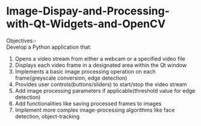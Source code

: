# Image-Dispay-and-Processing-with-Qt-Widgets-and-OpenCV
Objectives:-       
Develop a Python application that:
1. Opens a video stream from either a webcam or a specified video file
2. Displays each video frame in a designated area within the Qt window
3. Implements a basic image processing operation on each frame(greyscale conversion, edge detection)
4. Provides user controls(buttons/sliders) to start/stop the video stream
5. Add image processing parameters if applicable(threshold value for edge detection)
6. Add functionalities like saving processed frames to images
7. Implement more complex image-processing algorithms like face detection, object-tracking
